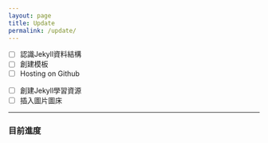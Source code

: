 ```yaml
---
layout: page
title: Update
permalink: /update/
---
```



* [ ]  認識Jekyll資料結構
* [ ] 創建模板
* [ ] Hosting on Github 

- [ ] 創建Jekyll學習資源
- [ ] 插入圖片圖床

---

### 目前進度


